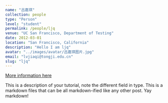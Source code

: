 ```yaml
---
name: "吕嘉琪"
collection: people
type: "Person"
level: "student"
permalink: /people/ljq
venue: "UC San Francisco, Department of Testing"
date: 2012-03-01
location: "San Francisco, California"
description: "Hello I am ljq"
avatar: "../images/avatar/吕嘉琪图片.jpg"
email: "lvjiaqi@tongji.edu.cn"
slug: "ljq"
---
```



[More information here](http://exampleurl.com)

This is a description of your tutorial, note the different field in type. This is a markdown files that can be all markdown-ified like any other post. Yay markdown!